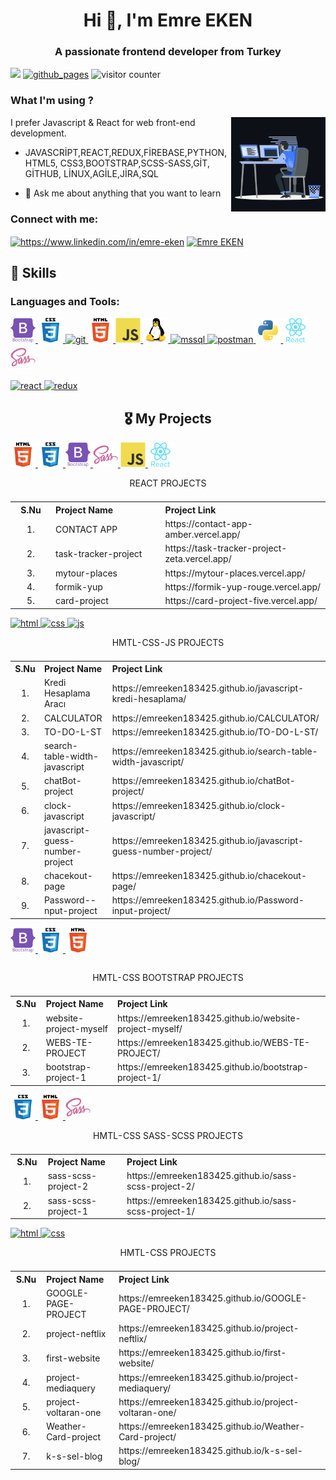 <h1 align="center">Hi 👋, I'm Emre EKEN</h1>
<h3 align="center">A passionate frontend developer from Turkey</h3>

[![](https://img.shields.io/badge/linkedin-%230077B5.svg?&style=for-the-badge&logo=linkedin&logoColor=white)](https://www.linkedin.com/in/emre-eken-48a67021a/) 
<a href="https://github.com/emreeken183425" target="_blank"> <img src="https://user-images.githubusercontent.com/94930605/160260064-ff3aa908-cbfd-4350-ab28-a26a0b7a1819.png" alt="github_pages" height="28.5"/></a> <img src="https://komarev.com/ghpvc/?username=GİTHUB KULLANICI ADI" alt="visitor counter"/>
<!-- <p align="left">  </p> -->

### What I'm using ? 

<p><img align="right" src="https://github.com/akib001/akib001/blob/1404919818557ed5858331642b63d01e2485a97a/animation_500_kxa883sd.gif" alt="akib001" width="30%" height="" /></p>

I prefer Javascript & React  for web front-end development.
<br/>

-  JAVASCRİPT,REACT,REDUX,FİREBASE,PYTHON,HTML5, CSS3,BOOTSTRAP,SCSS-SASS,GİT, GİTHUB, LİNUX,AGİLE,JİRA,SQL

- 💬 Ask  me about anything that you want to learn

<h3 align="left">Connect with me:</h3>
<p align="left">
 <a href="https://www.linkedin.com/in/emre-eken-48a67021a/" target="blank"><img align="center" src="https://raw.githubusercontent.com/rahuldkjain/github-profile-readme-generator/master/src/images/icons/Social/linked-in-alt.svg" alt="https://www.linkedin.com/in/emre-eken" height="30" width="40" /></a>
 <a href="mailto:emreeken1834@gmail.com" target="blank"><img align="center"
      src="https://cdn-icons-png.flaticon.com/512/281/281769.png"
      alt="Emre EKEN" height="30" width="40" /></a>
</p>



## 🚀 Skills
<h3 align="left">Languages and Tools:</h3>
<p align="left"> <a href="https://getbootstrap.com" target="_blank" rel="noreferrer"> <img src="https://raw.githubusercontent.com/devicons/devicon/master/icons/bootstrap/bootstrap-plain-wordmark.svg" alt="bootstrap" width="40" height="40"/> </a> <a href="https://www.w3schools.com/css/" target="_blank" rel="noreferrer"> <img src="https://raw.githubusercontent.com/devicons/devicon/master/icons/css3/css3-original-wordmark.svg" alt="css3" width="40" height="40"/> </a> <a href="https://git-scm.com/" target="_blank" rel="noreferrer"> <img src="https://www.vectorlogo.zone/logos/git-scm/git-scm-icon.svg" alt="git" width="40" height="40"/> </a> <a href="https://www.w3.org/html/" target="_blank" rel="noreferrer"> <img src="https://raw.githubusercontent.com/devicons/devicon/master/icons/html5/html5-original-wordmark.svg" alt="html5" width="40" height="40"/> </a> <a href="https://developer.mozilla.org/en-US/docs/Web/JavaScript" target="_blank" rel="noreferrer"> <img src="https://raw.githubusercontent.com/devicons/devicon/master/icons/javascript/javascript-original.svg" alt="javascript" width="40" height="40"/> </a> <a href="https://www.linux.org/" target="_blank" rel="noreferrer"> <img src="https://raw.githubusercontent.com/devicons/devicon/master/icons/linux/linux-original.svg" alt="linux" width="40" height="40"/> </a> <a href="https://www.microsoft.com/en-us/sql-server" target="_blank" rel="noreferrer"> <img src="https://www.svgrepo.com/show/303229/microsoft-sql-server-logo.svg" alt="mssql" width="40" height="40"/> </a> <a href="https://postman.com" target="_blank" rel="noreferrer"> <img src="https://www.vectorlogo.zone/logos/getpostman/getpostman-icon.svg" alt="postman" width="40" height="40"/> </a> <a href="https://www.python.org" target="_blank" rel="noreferrer"> <img src="https://raw.githubusercontent.com/devicons/devicon/master/icons/python/python-original.svg" alt="python" width="40" height="40"/> </a> <a href="https://reactjs.org/" target="_blank" rel="noreferrer"> <img src="https://raw.githubusercontent.com/devicons/devicon/master/icons/react/react-original-wordmark.svg" alt="react" width="40" height="40"/> </a> <a href="https://sass-lang.com" target="_blank" rel="noreferrer"> <img src="https://raw.githubusercontent.com/devicons/devicon/master/icons/sass/sass-original.svg" alt="sass" width="40" height="40"/> </a> </p>
 <!-- <a href="#" target="_blank"> <img src="https://www.python.org/static/img/python-logo.png" alt="python" width="150" height="50"/> </a> --> 
 <a href="#" target="_blank"> <img src="https://cdn.icon-icons.com/icons2/2415/PNG/512/react_original_wordmark_logo_icon_146375.png" alt="react" width="50"/> </a> 
<!--  <a href="#" target="_blank"> <img src="https://www.pngkit.com/png/detail/373-3738691_react-native-svg-transformer-allows-you-import-svg.png" alt="react-native" width="50"/> </a>  -->
  <a href="#" target="_blank"> <img src="https://upload.wikimedia.org/wikipedia/commons/4/49/Redux.png" alt="redux" height="50"/> </a> 

<!--  <a href="#" target="_blank"> <img src="https://miro.medium.com/max/875/0*r1BTGwo9cd8IGNQQ.jpeg" alt="express" height="50" /> </a>  -->
 <!--<a href="#" target="_blank"> <img src="https://user-images.githubusercontent.com/94930605/160258641-8ae74778-b44c-4767-a777-e5ece56b29f8.png" alt="html" height="50"/> </a> -->
 <!--<a href="#" target="_blank"> <img src="https://user-images.githubusercontent.com/94930605/160258671-03184473-a73b-4c7a-865c-4bc4a3864fcc.png" alt="css" height="50"/> </a> -->
  <!-- <a href="#" target="_blank"> <img src="https://cdn.icon-icons.com/icons2/2108/PNG/512/javascript_icon_130900.png" alt="js" height="50"/> </a> 

 <!-- <a href="#" target="_blank"> <img src="https://cdn.icon-icons.com/icons2/2415/PNG/512/nodejs_original_logo_icon_146411.png" alt="node-js" height="50"/> </a> -->
 <!--<a href="#" target="_blank"> <img src="https://cdn.icon-icons.com/icons2/2415/PNG/512/bootstrap_plain_wordmark_logo_icon_146620.png" alt="bootstrap" height="50"/> </a> -->
<!--  <a href="#" target="_blank"> <img src="https://material-ui.com/static/logo_raw.svg" alt="material-ui" height="50"/> </a>  -->
<!--  <a href="#" target="_blank"> <img src="https://cdn.icon-icons.com/icons2/2415/PNG/512/mysql_original_wordmark_logo_icon_146417.png" alt="MySQL" height="50"/> </a>  -->
<!--  <a href="#" target="_blank"> <img src="https://www.vectorlogo.zone/logos/postgresql/postgresql-ar21.svg" alt="PostgreSQL" height="50"/> </a>  -->
<!--  <a href="#" target="_blank"> <img src="https://www.vectorlogo.zone/logos/mongodb/mongodb-ar21.svg" alt="MongoDB" height="50"/> </a>  -->
<!--   <a href="#" target="_blank"> <img src="https://cdn.icon-icons.com/icons2/2415/PNG/512/django_plain_logo_icon_146558.png" alt="django" height="50"/> </a>  -->
 <!-- <a href="#" target="_blank"> <img src="https://www.vectorlogo.zone/logos/git-scm/git-scm-icon.svg" alt="git" height="50"/> </a> -->
 <!-- <a href="#" target="_blank"> <img src="https://user-images.githubusercontent.com/94930605/160834121-9010f1e6-3725-4c4e-8977-856e1682e0d4.png" alt="gitHub" height="50"/> </a> -->
 <!-- <a href="#" target="_blank"> <img src="https://www.pngitem.com/pimgs/m/80-800968_vscode-visual-studio-logo-png-transparent-png." alt="vs-code" height="50"/> </a>-->
 <!-- <a href="#" target="_blank"> <img src="https://user-images.githubusercontent.com/94930605/160258720-2a39e2f4-cb61-4b1a-9303-db050ffaa003.png" height="50"/> </a> -->
  <!--<a href="#" target="_blank"> <img src="https://img.shields.io/badge/jira-1e90ff.svg?&style=for-the-badge&logo=jira&logoColor=white" height="50"/> </a>-->
</p>





### <h2 align="center"  >&#127894; My Projects</h2>
 <p align="left"><a href="https://www.w3.org/html/" target="_blank" rel="noreferrer"> <img src="https://raw.githubusercontent.com/devicons/devicon/master/icons/html5/html5-original-wordmark.svg" alt="html5" width="40" height="40"/> </a>  <a href="https://www.w3schools.com/css/" target="_blank" rel="noreferrer"> <img src="https://raw.githubusercontent.com/devicons/devicon/master/icons/css3/css3-original-wordmark.svg" alt="css3" width="40" height="40"/> </a> <a href="https://getbootstrap.com" target="_blank" rel="noreferrer"> <img src="https://raw.githubusercontent.com/devicons/devicon/master/icons/bootstrap/bootstrap-plain-wordmark.svg" alt="bootstrap" width="40" height="40"/> </a><a href="https://sass-lang.com" target="_blank" rel="noreferrer"> <img src="https://raw.githubusercontent.com/devicons/devicon/master/icons/sass/sass-original.svg" alt="sass" width="40" height="40"/> </a> <a href="https://developer.mozilla.org/en-US/docs/Web/JavaScript" target="_blank" rel="noreferrer"> <img src="https://raw.githubusercontent.com/devicons/devicon/master/icons/javascript/javascript-original.svg" alt="javascript" width="40" height="40"/> </a> <a href="https://reactjs.org/" target="_blank" rel="noreferrer"> <img src="https://raw.githubusercontent.com/devicons/devicon/master/icons/react/react-original-wordmark.svg" alt="react" width="40" height="40"/> </a>  </p> 
 <table width=100% >
<tr >
    <caption>REACT PROJECTS<caption>
    <th width="5%">S.Nu </th>
    <th align="left" width="20%">Project Name</th>
    <th align="left" width="30%">Project Link</th>
  
</tr>
 <tr>
    <td align=center >1.</td>
    <td>CONTACT APP</td>
    <td>https://contact-app-amber.vercel.app/</td>
  </tr>
     <tr>
    <td align=center >2.</td>
    <td>task-tracker-project</td>
    <td>https://task-tracker-project-zeta.vercel.app/</td>
  </tr>
    <tr>
    <td align=center >3.</td>
    <td>mytour-places</td>
    <td>https://mytour-places.vercel.app/</td>
  </tr>
       <tr>
    <td align=center >4.</td>
    <td>formik-yup</td>
    <td>https://formik-yup-rouge.vercel.app/</td>
  </tr>
     <tr>
    <td align=center >5.</td>
    <td>card-project</td>
    <td>https://card-project-five.vercel.app/</td>
  </tr>
  </table>
 <p align="left"> <a href="#" target="_blank"> <img src="https://user-images.githubusercontent.com/94930605/160258641-8ae74778-b44c-4767-a777-e5ece56b29f8.png" alt="html" height="50"/> </a> 
 <a href="#" target="_blank"> <img src="https://user-images.githubusercontent.com/94930605/160258671-03184473-a73b-4c7a-865c-4bc4a3864fcc.png" alt="css" height="50"/> </a> 
 <a href="#" target="_blank"> <img src="https://cdn.icon-icons.com/icons2/2108/PNG/512/javascript_icon_130900.png" alt="js" height="45"/> </a></p> 
 
 <table width=100% >
<tr>
    <caption>HMTL-CSS-JS PROJECTS<caption>
    <th width="5%">S.Nu</td>
    <th align="left" width="20%">Project Name</th>
    <th align="left" width="30%">Project Link</th>
   
</tr>
 <tr>
    <td align=center >1.</td>
    <td>Kredi Hesaplama Aracı</td>
    <td>https://emreeken183425.github.io/javascript-kredi-hesaplama/</td> 
</tr> 
   <tr>
    <td align=center >2.</td>
    <td>CALCULATOR</td>
    <td>https://emreeken183425.github.io/CALCULATOR/</td>
   
</tr>
  <tr>
    <td align=center >3.</td>
    <td>TO-DO-L-ST</td>
    <td>https://emreeken183425.github.io/TO-DO-L-ST/</td>
   
</tr>  
 <tr>
    <td align=center >4.</td>
    <td>search-table-width-javascript</td>
    <td>https://emreeken183425.github.io/search-table-width-javascript/</td>
   
</tr>  
  <tr>
    <td align=center >5.</td>
    <td>chatBot-project</td>
    <td>https://emreeken183425.github.io/chatBot-project/</td> 
</tr> 
  <tr>
    <td align=center >6.</td>
    <td>clock-javascript</td>
    <td>https://emreeken183425.github.io/clock-javascript/</td> 
</tr> 
    <tr>
    <td align=center >7.</td>
    <td>javascript-guess-number-project</td>
    <td>https://emreeken183425.github.io/javascript-guess-number-project/</td> 
</tr>
<tr>
    <td align=center >8.</td>
    <td>chacekout-page</td>
    <td>https://emreeken183425.github.io/chacekout-page/</td> 
</tr> 
  <tr>
    <td align=center >9.</td>
    <td>Password--nput-project</td>
    <td>https://emreeken183425.github.io/Password-input-project/</td> 
</tr> 
  
 
  <table>
   
   
   <p align="left"> <a href="https://getbootstrap.com" target="_blank" rel="noreferrer"> <img src="https://raw.githubusercontent.com/devicons/devicon/master/icons/bootstrap/bootstrap-plain-wordmark.svg" alt="bootstrap" width="40" height="40"/> </a> <a href="https://www.w3schools.com/css/" target="_blank" rel="noreferrer"> <img src="https://raw.githubusercontent.com/devicons/devicon/master/icons/css3/css3-original-wordmark.svg" alt="css3" width="40" height="40"/> </a> <a href="https://www.w3.org/html/" target="_blank" rel="noreferrer"> <img src="https://raw.githubusercontent.com/devicons/devicon/master/icons/html5/html5-original-wordmark.svg" alt="html5" width="40" height="40"/> </a> </p>
    <table width=100% >
<tr >
    <caption>HMTL-CSS BOOTSTRAP PROJECTS<caption>
    <th width="5%">S.Nu </th>
    <th align="left" width="20%">Project Name</th>
    <th align="left" width="30%">Project Link</th>
  
</tr>
       <tr>
    <td align=center >1.</td>
    <td>website-project-myself</td>
    <td>https://emreeken183425.github.io/website-project-myself/</td>
       
</tr>
     <tr>
    <td align=center >2.</td>
    <td>WEBS-TE-PROJECT</td>
    <td>https://emreeken183425.github.io/WEBS-TE-PROJECT/</td>
       
</tr>
     <tr>
    <td align=center >3.</td>
    <td>bootstrap-project-1</td>
    <td>https://emreeken183425.github.io/bootstrap-project-1/</td>
       
</tr>
   

</table>
 <p align="left"> <a href="https://www.w3schools.com/css/" target="_blank" rel="noreferrer"> <img src="https://raw.githubusercontent.com/devicons/devicon/master/icons/css3/css3-original-wordmark.svg" alt="css3" width="40" height="40"/> </a> <a href="https://www.w3.org/html/" target="_blank" rel="noreferrer"> <img src="https://raw.githubusercontent.com/devicons/devicon/master/icons/html5/html5-original-wordmark.svg" alt="html5" width="40" height="40"/> </a> <a href="https://sass-lang.com" target="_blank" rel="noreferrer"> <img src="https://raw.githubusercontent.com/devicons/devicon/master/icons/sass/sass-original.svg" alt="sass" width="40" height="40"/> </a> </p>
 <table width=100% >
<tr >
    <caption>HMTL-CSS SASS-SCSS PROJECTS<caption>
    <th width="5%">S.Nu </th>
    <th align="left" width="20%">Project Name</th>
    <th align="left" width="30%">Project Link</th>
  
</tr>
     <tr>
    <td align=center >1.</td>
    <td>sass-scss-project-2</td>
    <td>https://emreeken183425.github.io/sass-scss-project-2/</td>
       
</tr>
<tr>
    <td align=center >2.</td>
    <td>sass-scss-project-1</td>
    <td>https://emreeken183425.github.io/sass-scss-project-1/</td>
       
</tr>
</table>

  <a href="#" target="_blank"> <img src="https://user-images.githubusercontent.com/94930605/160258641-8ae74778-b44c-4767-a777-e5ece56b29f8.png" alt="html" height="50"/> </a> 
 <a href="#" target="_blank"> <img src="https://user-images.githubusercontent.com/94930605/160258671-03184473-a73b-4c7a-865c-4bc4a3864fcc.png" alt="css" height="50"/> </a> 
   
 <table width=100% >
<tr >
    <caption>HMTL-CSS PROJECTS<caption>
    <th width="5%">S.Nu </th>
    <th align="left" width="20%">Project Name</th>
    <th align="left" width="30%">Project Link</th>
  
</tr>
 <tr>
    <td align=center >1.</td>
    <td>GOOGLE-PAGE-PROJECT</td>
    <td> https://emreeken183425.github.io/GOOGLE-PAGE-PROJECT/</td>
       
</tr>
  <tr>
    <td align=center >2.</td>
    <td>project-neftlix</td>
    <td>https://emreeken183425.github.io/project-neftlix/</td>
       
</tr>
     <tr>
    <td align=center >3.</td>
    <td>first-website
</td>
    <td>https://emreeken183425.github.io/first-website/</td>
       
</tr>
     <tr>
    <td align=center >4.</td>
    <td>project-mediaquery</td>
    <td>https://emreeken183425.github.io/project-mediaquery/</td>
       
</tr>
     <tr>
    <td align=center >5.</td>
    <td>project-voltaran-one</td>
    <td>https://emreeken183425.github.io/project-voltaran-one/</td>
       
</tr>
<tr>
    <td align=center >6.</td>
    <td>Weather-Card-project</td>
    <td>https://emreeken183425.github.io/Weather-Card-project/</td>
       
</tr>
     <tr>
    <td align=center >7.</td>
    <td>k-s-sel-blog</td>
    <td>https://emreeken183425.github.io/k-s-sel-blog/</td>
       
</tr>

</table>

 
  
